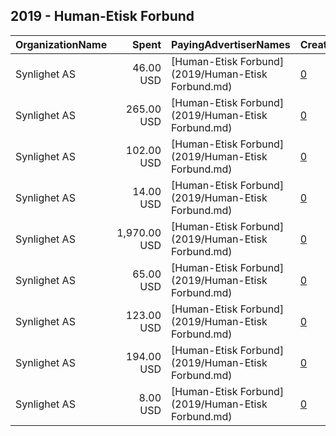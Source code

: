 ## 2019 - Human-Etisk Forbund 
|OrganizationName|Spent|PayingAdvertiserNames|CreativeUrls|Impressions|Genders|AgeBrackets|CountryCodes|BillingAddresses|CandidateBallotInformation|
|:---|---:|:---|:---|---:|:---|:---|:---|:---|:---|
|Synlighet AS|46.00 USD|[Human-Etisk Forbund](2019/Human-Etisk Forbund.md)|[0](https://www.snap.com/political-ads/asset/8372d544d8e2c26efcb18a8141df3c3aa88c0e4e69324b3695d5ffa111cd780f?mediaType=mp4)|19,755||18+|norway|"Møllendalsveien 1a,Bergen,5009,NO"||
|Synlighet AS|265.00 USD|[Human-Etisk Forbund](2019/Human-Etisk Forbund.md)|[0](https://www.snap.com/political-ads/asset/727231c70241bc24fc4b74420bd31e5e7efaf484d8e42127bb3b83c90de6e89d?mediaType=png)|38,822||18+|norway|"Møllendalsveien 1a,Bergen,5009,NO"||
|Synlighet AS|102.00 USD|[Human-Etisk Forbund](2019/Human-Etisk Forbund.md)|[0](https://www.snap.com/political-ads/asset/1d373e7002ac1c724e52c69bd286126afb23d182952302ae090fce1a2228316f?mediaType=mp4)|38,471||18+|norway|"Møllendalsveien 1a,Bergen,5009,NO"||
|Synlighet AS|14.00 USD|[Human-Etisk Forbund](2019/Human-Etisk Forbund.md)|[0](https://www.snap.com/political-ads/asset/5e43be9ca5713bd0ba39990e2414a0dfdea72d54ded562d2047895f93a742fcf?mediaType=mp4)|6,145||18+|norway|"Møllendalsveien 1a,Bergen,5009,NO"||
|Synlighet AS|1,970.00 USD|[Human-Etisk Forbund](2019/Human-Etisk Forbund.md)|[0](https://www.snap.com/political-ads/asset/804c10b86cada26c929630dad83f1ae5ae370f4a011422cb563fa6945bc2ef60?mediaType=mp4)|690,179||18+|norway|"Møllendalsveien 1a,Bergen,5009,NO"||
|Synlighet AS|65.00 USD|[Human-Etisk Forbund](2019/Human-Etisk Forbund.md)|[0](https://www.snap.com/political-ads/asset/11616dfe02b291add0e8a2c801105c8c2b67c335f3de81b57a93976e449b1c3b?mediaType=mp4)|25,167||18+|norway|"Møllendalsveien 1a,Bergen,5009,NO"||
|Synlighet AS|123.00 USD|[Human-Etisk Forbund](2019/Human-Etisk Forbund.md)|[0](https://www.snap.com/political-ads/asset/6c12eaa93bc3735f91d991840432d919cb114c266ce32747d04ae5ab64078d61?mediaType=mp4)|48,273||18+|norway|"Møllendalsveien 1a,Bergen,5009,NO"||
|Synlighet AS|194.00 USD|[Human-Etisk Forbund](2019/Human-Etisk Forbund.md)|[0](https://www.snap.com/political-ads/asset/727231c70241bc24fc4b74420bd31e5e7efaf484d8e42127bb3b83c90de6e89d?mediaType=png)|28,684||18+|norway|"Møllendalsveien 1a,Bergen,5009,NO"||
|Synlighet AS|8.00 USD|[Human-Etisk Forbund](2019/Human-Etisk Forbund.md)|[0](https://www.snap.com/political-ads/asset/d32d94df7441f6bf125e592627caa9d2b3120a04b27e7fb7b8f0a2652077b192?mediaType=mp4)|3,367||18+|norway|"Møllendalsveien 1a,Bergen,5009,NO"||
